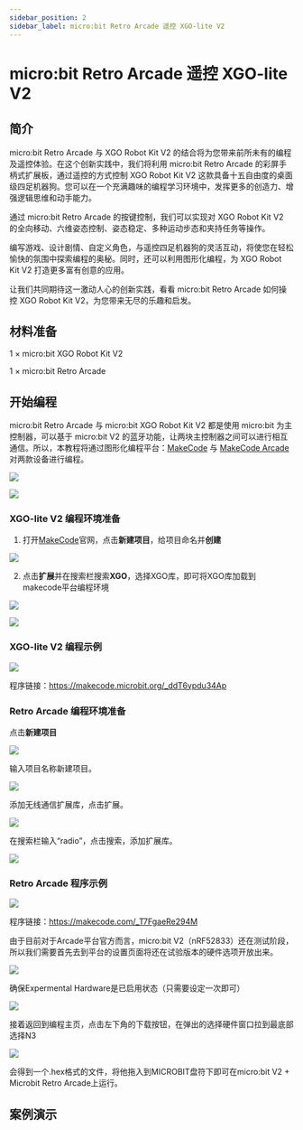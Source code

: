 ```yaml
---
sidebar_position: 2
sidebar_label: micro:bit Retro Arcade 遥控 XGO-lite V2
---
```


# micro:bit Retro Arcade 遥控 XGO-lite V2

## 简介

micro:bit Retro Arcade 与 XGO Robot Kit V2 的结合将为您带来前所未有的编程及遥控体验。在这个创新实践中，我们将利用 micro:bit Retro Arcade 的彩屏手柄式扩展板，通过遥控的方式控制 XGO Robot Kit V2 这款具备十五自由度的桌面级四足机器狗。您可以在一个充满趣味的编程学习环境中，发挥更多的创造力、增强逻辑思维和动手能力。

通过 micro:bit Retro Arcade 的按键控制，我们可以实现对 XGO Robot Kit V2 的全向移动、六维姿态控制、姿态稳定、多种运动步态和夹持任务等操作。

编写游戏、设计剧情、自定义角色，与遥控四足机器狗的灵活互动，将使您在轻松愉快的氛围中探索编程的奥秘。同时，还可以利用图形化编程，为 XGO Robot Kit V2 打造更多富有创意的应用。

让我们共同期待这一激动人心的创新实践，看看 micro:bit Retro Arcade 如何操控 XGO Robot Kit V2，为您带来无尽的乐趣和启发。

## 材料准备

1 × micro:bit XGO Robot Kit V2

1 × micro:bit Retro Arcade

## 开始编程

micro:bit Retro Arcade 与 micro:bit XGO Robot Kit V2 都是使用 micro:bit 为主控制器，可以基于 micro:bit V2 的蓝牙功能，让两块主控制器之间可以进行相互通信。所以，本教程将通过图形化编程平台：[MakeCode](https://makecode.microbit.org) 与 [MakeCode Arcade](https://arcade.makecode.com) 对两款设备进行编程。

![](./../../images/microbit-xgo-lite-v2-makecode-01.png)

![](./../../images/microbit-xgo-lite-v2-makecode-011.png)

### XGO-lite V2 编程环境准备

1.  打开[MakeCode](https://makecode.microbit.org)官网，点击**新建项目**，给项目命名并**创建**

![](./../../images/microbit-xgo-lite-v2-makecode-02.png)

2.  点击**扩展**并在搜索栏搜索**XGO**，选择XGO库，即可将XGO库加载到makecode平台编程环境

![](./../../images/microbit-xgo-lite-v2-makecode-03.png)

![](./../../images/microbit-xgo-lite-v2-makecode-03-1.png)

### XGO-lite V2 编程示例

![](./../../images/microbit-xgo-lite-v2-makecode-03-6.png)

程序链接：https://makecode.microbit.org/_ddT6ypdu34Ap

### Retro Arcade 编程环境准备

点击**新建项目**

![](./../../images/microbit-retro-arcade-10.png)

输入项目名称新建项目。

![](./../../images/microbit-retro-arcade-11.png)

添加无线通信扩展库，点击扩展。

![](./../../images/microbit-retro-arcade-25.png)

在搜索栏输入“radio”，点击搜索，添加扩展库。

![](./../../images/microbit-retro-arcade-26.png)

### Retro Arcade 程序示例

![](./../../images/microbit-xgo-lite-v2-makecode-03-7.png)



程序链接：https://makecode.com/_T7FgaeRe294M

由于目前对于Arcade平台官方而言，micro:bit V2（nRF52833）还在测试阶段，所以我们需要首先去到平台的设置页面将还在试验版本的硬件选项开放出来。

![](./../../images/microbit-retro-arcade-17.png)

确保Expermental Hardware是已启用状态（只需要设定一次即可）

![](./../../images/microbit-retro-arcade-18.png)

接着返回到编程主页，点击左下角的下载按钮，在弹出的选择硬件窗口拉到最底部选择N3

![](./../../images/microbit-retro-arcade-19.png)



会得到一个.hex格式的文件，将他拖入到MICROBIT盘符下即可在micro:bit V2 + Microbit Retro Arcade上运行。



## 案例演示
